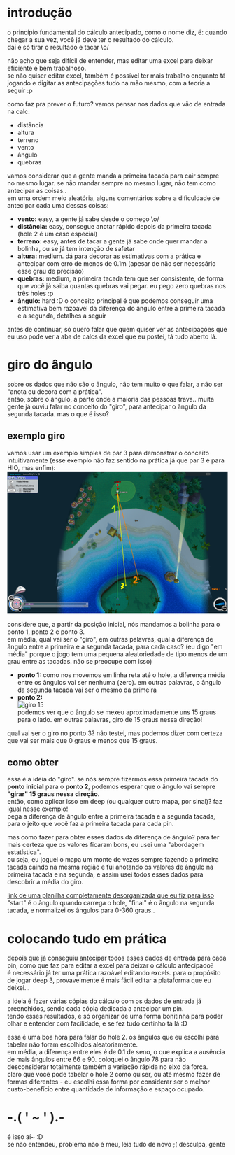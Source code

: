 # introdução
o princípio fundamental do cálculo antecipado, como o nome diz, é: quando chegar a sua vez, você já deve ter o resultado do cálculo.  
daí é só tirar o resultado e tacar \o/  

não acho que seja difícil de entender, mas editar uma excel para deixar eficiente é bem trabalhoso.  
se não quiser editar excel, também é possível ter mais trabalho enquanto tá jogando e digitar as antecipações tudo na mão mesmo, com a teoria a seguir :p

como faz pra prever o futuro? vamos pensar nos dados que vão de entrada na calc:
- distância
- altura
- terreno
- vento
- ângulo
- quebras

vamos considerar que a gente manda a primeira tacada para cair sempre no mesmo lugar. se não mandar sempre no mesmo lugar, não tem como antecipar as coisas..  
em uma ordem meio aleatória, alguns comentários sobre a dificuldade de antecipar cada uma dessas coisas:
- **vento:** easy, a gente já sabe desde o começo \o/
- **distância:** easy, consegue anotar rápido depois da primeira tacada (hole 2 é um caso especial)
- **terreno:** easy, antes de tacar a gente já sabe onde quer mandar a bolinha, ou se já tem intenção de safetar
- **altura:** medium. dá para decorar as estimativas com a prática e antecipar com erro de menos de 0.1m (apesar de não ser necessário esse grau de precisão)
- **quebras:** medium, a primeira tacada tem que ser consistente, de forma que você já saiba quantas quebras vai pegar. eu pego zero quebras nos três holes :p
- **ângulo:** hard :D o conceito principal é que podemos conseguir uma estimativa bem razoável da diferença do ângulo entre a primeira tacada e a segunda, detalhes a seguir

antes de continuar, só quero falar que quem quiser ver as antecipações que eu uso pode ver a aba de calcs da excel que eu postei, tá tudo aberto lá.

# giro do ângulo

sobre os dados que não são o ângulo, não tem muito o que falar, a não ser "anota ou decora com a prática".  
então, sobre o ângulo, a parte onde a maioria das pessoas trava.. muita gente já ouviu falar no conceito do "giro", para antecipar o ângulo da segunda tacada. mas o que é isso?

## exemplo giro

vamos usar um exemplo simples de par 3 para demonstrar o conceito intuitivamente (esse exemplo não faz sentido na prática já que par 3 é para HIO, mas enfim):
![exemplo giro](/calc-antecipado/giro-example.png)

considere que, a partir da posição inicial, nós mandamos a bolinha para o ponto 1, ponto 2 e ponto 3.  
em média, qual vai ser o "giro", em outras palavras, qual a diferença de ângulo entre a primeira e a segunda tacada, para cada caso?
(eu digo "em média" porque o jogo tem uma pequena aleatoriedade de tipo menos de um grau entre as tacadas. não se preocupe com isso)

- **ponto 1:** como nos movemos em linha reta até o hole, a diferença média entre os ângulos vai ser nenhuma (zero). em outras palavras, o ângulo da segunda tacada vai ser o mesmo da primeira
- **ponto 2:**  
![giro 15](https://i.imgur.com/LCeqoip.png)  
podemos ver que o ângulo se mexeu aproximadamente uns 15 graus para o lado. em outras palavras, giro de 15 graus nessa direção!

qual vai ser o giro no ponto 3? não testei, mas podemos dizer com certeza que vai ser mais que 0 graus e menos que 15 graus.

## como obter

essa é a ideia do "giro". se nós sempre fizermos essa primeira tacada do **ponto inicial** para o **ponto 2**, podemos esperar que o ângulo vai sempre **"girar" 15 graus nessa direção**.  
então, como aplicar isso em deep (ou qualquer outro mapa, por sinal)? faz igual nesse exemplo!  
pega a diferença de ângulo entre a primeira tacada e a segunda tacada, para o jeito que você faz a primeira tacada para cada pin.

mas como fazer para obter esses dados da diferença de ângulo? para ter mais certeza que os valores ficaram bons, eu usei uma "abordagem estatística".  
ou seja, eu joguei o mapa um monte de vezes sempre fazendo a primeira tacada caindo na mesma região e fui anotando os valores de ângulo na primeira tacada e na segunda, e assim usei todos esses dados para descobrir a média do giro.

[link de uma planilha completamente desorganizada que eu fiz para isso](https://drive.google.com/file/d/1gQHeyhVRW0NtDaDDIp64YpgLTlq0UTQt/view?usp=sharing)  
"start" é o ângulo quando carrega o hole, "final" é o ângulo na segunda tacada, e normalizei os ângulos para 0-360 graus..

# colocando tudo em prática

depois que já conseguiu antecipar todos esses dados de entrada para cada pin, como que faz para editar a excel para deixar o cálculo antecipado?  
é necessário já ter uma prática razoável editando excels. para o propósito de jogar deep 3, provavelmente é mais fácil editar a plataforma que eu deixei...

a ideia é fazer várias cópias do cálculo com os dados de entrada já preenchidos, sendo cada cópia dedicada a antecipar um pin.  
tendo esses resultados, é só organizar de uma forma bonitinha para poder olhar e entender com facilidade, e se fez tudo certinho tá lá :D

essa é uma boa hora para falar do hole 2. os ângulos que eu escolhi para tabelar não foram escolhidos aleatoriamente.  
em média, a diferença entre eles é de 0.1 de seno, o que explica a ausência de mais ângulos entre 66 e 90. coloquei o ângulo 78 para não desconsiderar totalmente também a variação rápida no eixo da força.  
claro que você pode tabelar o hole 2 como quiser, ou até mesmo fazer de formas diferentes - eu escolhi essa forma por considerar ser o melhor custo-benefício entre quantidade de informação e espaço ocupado.


# -.( ' ~ ' ).-

é isso aí~ :D  
se não entendeu, problema não é meu, leia tudo de novo ;( desculpa, gente
